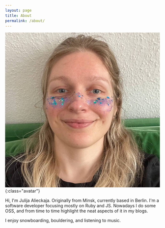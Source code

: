 ```yaml
---
layout: page
title: About
permalink: /about/
---
```


![Avatar](/assets/images/avatar.jpg){:class="avatar"}

Hi, I'm Julija Alieckaja. Originally from Minsk, currently based in Berlin.
I'm a software developer focusing mostly on Ruby and JS. 
Nowadays I do some OSS, and from time to time highlight the neat aspects of it in my blogs. 

I enjoy snowboarding, bouldering, and listening to music.
